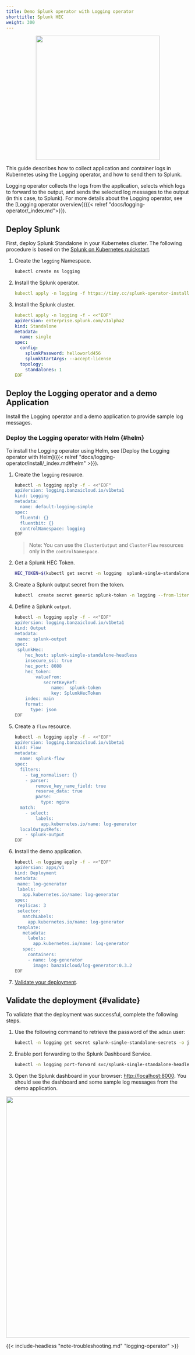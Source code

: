 ```yaml
---
title: Demo Splunk operator with Logging operator
shorttitle: Splunk HEC
weight: 300
---
```




<p align="center"><img src="../../img/splunk.png" width="340"></p>

This guide describes how to collect application and container logs in Kubernetes using the Logging operator, and how to send them to Splunk.

Logging operator collects the logs from the application, selects which logs to forward to the output, and sends the selected log messages to the output (in this case, to Splunk). For more details about the Logging operator, see the [Logging operator overview]({{< relref "docs/logging-operator/_index.md">}}).

## Deploy Splunk

First, deploy Splunk Standalone in your Kubernetes cluster. The following procedure is based on the [Splunk on Kubernetes quickstart](https://www.splunk.com/en_us/blog/it/an-insider-s-guide-to-splunk-on-containers-and-kubernetes.html).

1. Create the `logging` Namespace.

    ```bash
    kubectl create ns logging
    ```

1. Install the Splunk operator.

    ```yaml
    kubectl apply -n logging -f https://tiny.cc/splunk-operator-install
    ```

1. Install the Splunk cluster.

    ```yaml
    kubectl apply -n logging -f - <<"EOF"
    apiVersion: enterprise.splunk.com/v1alpha2
    kind: Standalone
    metadata:
      name: single
    spec:
      config:
        splunkPassword: helloworld456
        splunkStartArgs: --accept-license
      topology:
        standalones: 1
    EOF
    ```

## Deploy the Logging operator and a demo Application

Install the Logging operator and a demo application to provide sample log messages.

### Deploy the Logging operator with Helm {#helm}

To install the Logging operator using Helm, see [Deploy the Logging operator with Helm]({{< relref "docs/logging-operator/install/_index.md#helm" >}}).

1. Create the `logging` resource.

    ```bash
    kubectl -n logging apply -f - <<"EOF"
    apiVersion: logging.banzaicloud.io/v1beta1
    kind: Logging
    metadata:
      name: default-logging-simple
    spec:
      fluentd: {}
      fluentbit: {}
      controlNamespace: logging
    EOF
    ```

     > Note: You can use the `ClusterOutput` and `ClusterFlow` resources only in the `controlNamespace`.

1. Get a Splunk HEC Token.

     ```bash
     HEC_TOKEN=$(kubectl get secret -n logging  splunk-single-standalone-secrets -o jsonpath='{.data.hec_token}' | base64 --decode)
     ```

1. Create a Splunk output secret from the token.
     ```bash
     kubectl  create secret generic splunk-token -n logging --from-literal "SplunkHecToken=${HEC_TOKEN}"
     ```


1. Define a Splunk `output`.

    ```bash
    kubectl -n logging apply -f - <<"EOF"
    apiVersion: logging.banzaicloud.io/v1beta1
    kind: Output
    metadata:
     name: splunk-output
    spec:
     splunkHec:
        hec_host: splunk-single-standalone-headless
        insecure_ssl: true
        hec_port: 8088
        hec_token:
            valueFrom:
               secretKeyRef:
                  name:  splunk-token
                  key: SplunkHecToken
        index: main
        format:
          type: json
    EOF
    ```


1. Create a `flow` resource.

    ```bash
    kubectl -n logging apply -f - <<"EOF"
    apiVersion: logging.banzaicloud.io/v1beta1
    kind: Flow
    metadata:
      name: splunk-flow
    spec:
      filters:
        - tag_normaliser: {}
        - parser:
            remove_key_name_field: true
            reserve_data: true
            parse:
              type: nginx
      match:
        - select:
            labels:
              app.kubernetes.io/name: log-generator
      localOutputRefs:
        - splunk-output
    EOF
    ```

1. Install the demo application.

     ```bash
    kubectl -n logging apply -f - <<"EOF"
    apiVersion: apps/v1
    kind: Deployment
    metadata:
      name: log-generator
      labels:
        app.kubernetes.io/name: log-generator
    spec:
      replicas: 3
      selector:
        matchLabels:
          app.kubernetes.io/name: log-generator
      template:
        metadata:
          labels:
            app.kubernetes.io/name: log-generator
        spec:
          containers:
          - name: log-generator
            image: banzaicloud/log-generator:0.3.2
    EOF
     ```

1. [Validate your deployment](#validate).

## Validate the deployment {#validate}

To validate that the deployment was successful, complete the following steps.

1. Use the following command to retrieve the password of the `admin` user:

    ```bash
    kubectl -n logging get secret splunk-single-standalone-secrets -o jsonpath='{.data.password}' | base64 --decode
    ```

1. Enable port forwarding to the Splunk Dashboard Service.

    ```bash
    kubectl -n logging port-forward svc/splunk-single-standalone-headless 8000
    ```

1. Open the Splunk dashboard in your browser: [http://localhost:8000](http://localhost:8000). You should see the dashboard and some sample log messages from the demo application.

<p align="center"><img src="../../img/splunk_dash.png" width="660"></p>

{{< include-headless "note-troubleshooting.md" "logging-operator" >}}

